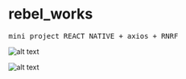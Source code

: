# rebel_works
<pre>
mini project REACT NATIVE + axios + RNRF
</pre>
![alt text](https://lh3.googleusercontent.com/STYIQDrIi5yjB_k4B29KBDboYsbck6h8KMSzByytoAd1qYvoQuSp1l1hetPLN0WhXBV2OcOH283W1DygVR4yZLQVEgkKit5gb3e80Mtdk7bBaoBdqwztz3AKOG3XIC0dFhB3sJxpXdNyNG1RYKT_jB-WNrET9YGhdOg8u-1FbjWQyXvgWksJl35zu_c45v9jT5tKuMF7Ef4UauO3_S1CKYhW4hTXZddggsSMjjcxrJ-mVxtDyYSfklxhOHJjMbv1rqL7xdhnhnI-shc5s7TEzjEtJVuVJvymJcfLylCUdEt9sgmuhldzUXc_c25ismW_8Zr-Uu9Nn8VpDqCiFNwO7kg3MDkXeGRxmUEK3m1OJDu0dahal_h2RN9IxXXx5ptOUVJwT-EqfHqN6J7EtIg-J8sMixNJzia9wpbkBUbKPh763iT_Nghz2DsFFaGTc5imXhdZlU0KvFmR9dkOGFitWrDc4-rX4_QeJQCfX3P7PltfISBR3Usj8q7t2D2zY0e72C1UnrZ1oGOu189Q8layll-EujdC-OAl9Q0i-zRRa-TEGq0aOoAL-vSrMlaMc4Tt3l6X7nCNH5F_tnlj39NmW95CdzHq1vnTOdDB6aIQ1QmybzNp7rQ6z_kO3KP9giJ-8q1pHAmDaxjbahY8nGD_AC4J=w572-h949-no)


![alt text](https://lh3.googleusercontent.com/mmgPPNmJpcksNrqYYptmVIP3AltxSj97L2dyMqpJ4NvU19rMdBEPu_jhiaxhPVTuRCvR97BoIbSJsPcr02bZ2b_UvyL1m6fk5kes2mhGavyBvx1dnERVL5IoIG6sk0sdJ9W-UKZUdXpu--_nkI4lO1e-WUwK8395Khgab0iCf_t3ZUhkKcYABA_ZZW9ggr3HGgLWOcUsJbk2gNPbYPD1DhdA3CVJpL2T0hnXEkraY40IQowpTu-_pGgZzrY0tC01l4PwBaN4_0Q0hJ33hO1R4iT23fJ4sfV93aJCMBiGobqbO7WgkoSVilyAZTiT_YOnaQU2g-Ob5ANIYRzdwaqIs1LbzavFeUlZCnAkDRBLq6Mw8cxzzLNYyT1zq3SdcW1AFgd1i6d3w9rqQZOzsXquk7Ka7ALtoUevYckocvH7RfChkiUN2IiPgXM95ygebr7dV2yU6MTKEma7M7eDObUBek8IWJ9pZ1ILD4z3OMGegJuN5BNmIyJRs-FRsGuho66gvbJDvKVy_W_EmMssvmDC0wQrdZhMMDCL1yzsyKoxhl7w-8bi4Y2nE9D7duf-DzGxPJvwo02lKfY6sxDHHouMrJxPg58RtBwdwIo6bSIw1_VeTV8Ls_MeLdu2le9OL8jWMvMc9B4hnyJQuHzJOo08mj0N=w572-h949-no)
